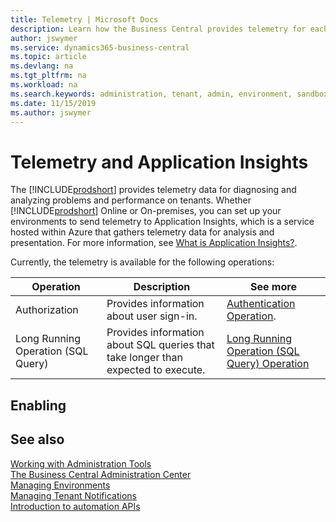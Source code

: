 ```yaml
---
title: Telemetry | Microsoft Docs
description: Learn how the Business Central provides telemetry for each environment.  
author: jswymer
ms.service: dynamics365-business-central
ms.topic: article
ms.devlang: na
ms.tgt_pltfrm: na
ms.workload: na
ms.search.keywords: administration, tenant, admin, environment, sandbox, telemetry
ms.date: 11/15/2019
ms.author: jswymer
---
```


# Telemetry and Application Insights 

The [!INCLUDE[prodshort](../developer/includes/prodshort.md)] provides telemetry data for diagnosing and analyzing problems and performance on tenants. Whether [!INCLUDE[prodshort](../developer/includes/prodshort.md)] Online or On-premises, you can set up your environments to send telemetry to Application Insights, which is a service hosted within Azure that gathers telemetry data for analysis and presentation. For more information, see [What is Application Insights?](/azure/azure-monitor/app/app-insights-overview).

Currently, the telemetry is available for the following operations:

|Operation | Description |See more|
|----------|-------------|--------|
|Authorization|Provides information about user sign-in.|[Authentication Operation](telemetry-authentication-trace.md). |
|Long Running Operation (SQL Query)|Provides information about SQL queries that take longer than expected to execute.|[Long Running Operation (SQL Query) Operation](telemetry-long-running-sql-query-trace.md)|

## Enabling


## See also

[Working with Administration Tools](administration.md)  
[The Business Central Administration Center](tenant-admin-center.md)  
[Managing Environments](tenant-admin-center-environments.md)  
[Managing Tenant Notifications](tenant-admin-center-notifications.md)  
[Introduction to automation APIs](itpro-introduction-to-automation-apis.md)  
